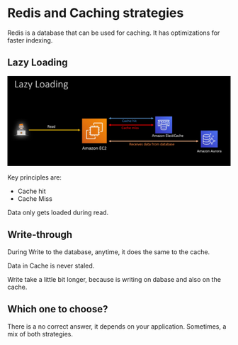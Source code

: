 # Redis and Caching strategies

Redis is a database that can be used for caching. It has optimizations for faster indexing.

## Lazy Loading

![alt text](image-4.png)

Key principles are:

- Cache hit
- Cache Miss

Data only gets loaded during read. 

## Write-through

During Write to the database, anytime, it does the same to the cache.

Data in Cache is never staled.

Write take a little bit longer, because is writing on dabase and also on the cache.

## Which one to choose?

There is a no correct answer, it depends on your application. Sometimes, a mix of both strategies.